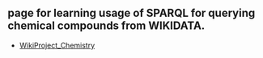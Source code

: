 ## page for learning usage of SPARQL for querying chemical compounds from WIKIDATA. 

- [WikiProject_Chemistry](https://www.wikidata.org/wiki/Wikidata:WikiProject_Chemistry/Guidelines)
